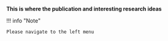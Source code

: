 **This is where the publication and interesting research ideas**

!!! info "Note"

    Please navigate to the left menu

